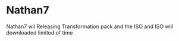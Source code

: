 # Nathan7
Nathan7 wil Releasing Transformation pack and the ISO
and ISO will downloaded limited of time
